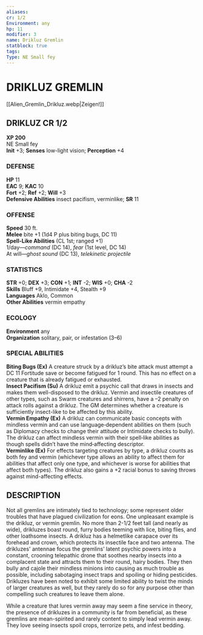 ```yaml
---
aliases: 
cr: 1/2
Environment: any
hp: 11
modifier: 3
name: Drikluz Gremlin
statblock: true
tags: 
Type: NE Small fey  
---
```

# DRIKLUZ GREMLIN
[[Alien_Gremlin_Drikluz.webp|Zeigen!]]


## DRIKLUZ CR 1/2



**XP 200**  
NE Small fey  
**Init** +3; **Senses** low-light vision; **Perception** +4  

### DEFENSE

**HP** 11  
**EAC** 9; **KAC** 10  
**Fort** +2; **Ref** +2; **Will** +3  
**Defensive Abilities** insect pacifism, verminlike; **SR** 11  

### OFFENSE

**Speed** 30 ft.  
**Melee** bite +1 (1d4 P plus biting bugs, DC 11)  
**Spell-Like Abilities** (CL 1st; ranged +1)  
1/day—_command_ (DC 14), _fear_ (1st level, DC 14)  
At will—_ghost sound_ (DC 13), _telekinetic projectile_

### STATISTICS

**STR** +0; **DEX** +3; **CON** +1; **INT** -2; **WIS** +0; **CHA** -2  
**Skills** Bluff +9, Intimidate +4, Stealth +9  
**Languages** Aklo, Common  
**Other Abilities** vermin empathy

### ECOLOGY

**Environment** any  
**Organization** solitary, pair, or infestation (3–6)

### SPECIAL ABILITIES

**Biting Bugs (Ex)** A creature struck by a drikluz’s bite attack must attempt a DC 11 Fortitude save or become fatigued for 1 round. This has no effect on a creature that is already fatigued or exhausted.  
**Insect Pacifism (Su)** A drikluz emit a psychic call that draws in insects and makes them well-disposed to the drikluz. Vermin and insectile creatures of other types, such as Swarm creatures and shirrens, have a –2 penalty on attack rolls against a drikluz. The GM determines whether a creature is sufficiently insect-like to be affected by this ability.  
**Vermin Empathy (Ex)** A drikluz can communicate basic concepts with mindless vermin and can use language‑dependent abilities on them (such as Diplomacy checks to change their attitude or Intimidate checks to bully). The drikluz can affect mindless vermin with their spell‑like abilities as though spells didn’t have the mind‑affecting descriptor.  
**Verminlike (Ex)** For effects targeting creatures by type, a drikluz counts as both fey and vermin (whichever type allows an ability to affect them for abilities that affect only one type, and whichever is worse for abilities that affect both types). The drikluz also gains a +2 racial bonus to saving throws against mind-affecting effects.

## DESCRIPTION

Not all gremlins are intimately tied to technology; some represent older troubles that have plagued civilization for eons. One unpleasant example is the drikluz, or vermin gremlin. No more than 2-1/2 feet tall (and nearly as wide), drikluzes boast round, furry bodies teeming with lice, biting flies, and other loathsome insects. A drikluz has a helmetlike carapace over its forehead and crown, which protects its insectile face and two antenna. The drikluzes' antennae focus the gremlins’ latent psychic powers into a constant, crooning telepathic drone that soothes nearby insects into a complacent state and attracts them to their round, hairy bodies. They then bully and cajole their mindless minions into causing as much trouble as possible, including sabotaging insect traps and spoiling or hiding pesticides. Drikluzes have been noted to exhibit some limited ability to twist the minds of larger creatures as well, but they rarely do so for any purpose other than compelling such creatures to leave them alone.  
  
While a creature that lures vermin away may seem a fine service in theory, the presence of drikluzes in a community is far from beneficial, as these gremlins are mean-spirited and rarely content to simply lead vermin away. They love seeing insects spoil crops, terrorize pets, and infest bedding.
